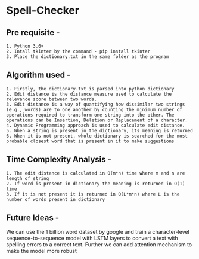 # Spell-Checker
## Pre requisite -
	1. Python 3.6+
	2. Intall tkinter by the command - pip install tkinter
	3. Place the dictionary.txt in the same folder as the program

## Algorithm used -
	1. Firstly, the dictionary.txt is parsed into python dictionary
	2. Edit distance is the distance measure used to calculate the relevance score between two words. 
	3. Edit distance is a way of quantifying how dissimilar two strings (e.g., words) are to one another by counting the minimum number of operations required to transform one string into the other. The operations can be Insertion, Deletion or Replacement of a character.
	4. Dynamic Programming approach is used to calculate edit distance.
	5. When a string is present in the dictionary, its meaning is returned
	6. When it is not present, whole dictionary is searched for the most probable closest word that is present in it to make suggestions

## Time Complexity Analysis -
	1. The edit distance is calculated in O(m*n) time where m and n are length of string
	2. If word is present in dictionary the meaning is returned in O(1) time
	3. If it is not present it is returned in O(L*m*n) where L is the number of words present in dictionary 

## Future Ideas - 
We can use the 1 billion word dataset by google and train a character-level sequence-to-sequence model with LSTM layers to convert a text with spelling errors to a correct text. Further we can add attention mechanism to make the model more robust
